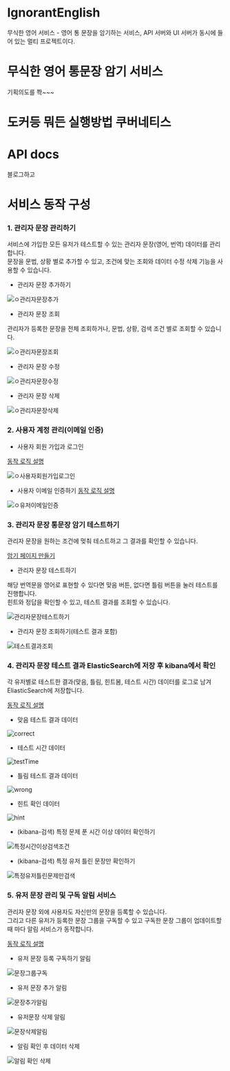 # IgnorantEnglish
무식한 영어 서비스 - 영어 통 문장을 암기하는 서비스, API 서버와 UI 서버가 동시에 들어 있는 멀티 프로젝트이다.

# 무식한 영어 통문장 암기 서비스
기획의도를 쫙~~~

# 도커등 뭐든 실행방법 쿠버네티스

# API docs
블로그하고

# 서비스 동작 구성
### 1. 관리자 문장 관리하기
서비스에 가입한 모든 유저가 테스트할 수 있는 관리자 문장(영어, 번역) 데이터를 관리합니다.  
문장을 문법, 상황 별로 추가할 수 있고, 조건에 맞는 조회와 데이터 수정 삭제 기능을 사용할 수 있습니다.
- 관리자 문장 추가하기

![ㅇ관리자문장추가](https://github.com/dae0hwang/IgnorantEnglish/assets/103154389/a85d26ec-26ec-4997-8c9a-ee9981d8349c)

- 관리자 문장 조회

관리자가 등록한 문장을 전체 조회하거나, 문법, 상황, 검색 조건 별로 조회할 수 있습니다.


![ㅇ관리자문장조회](https://github.com/dae0hwang/IgnorantEnglish/assets/103154389/36eb59c1-ca9d-496c-9df3-429a6afe2846)

- 관리자 문장 수정

![ㅇ관리자문장수정](https://github.com/dae0hwang/IgnorantEnglish/assets/103154389/66167b92-5116-4a89-b460-f57d53694f02)

- 관리자 문장 삭제

![ㅇ관리자문장삭제](https://github.com/dae0hwang/IgnorantEnglish/assets/103154389/3fcfd243-2f71-4005-9d29-8f6c95a4cf8d)

### 2. 사용자 계정 관리(이메일 인증)

- 사용자 회원 가입과 로그인


[동작 로직 설명](https://coding-business.tistory.com/67)


![ㅇ사용자회원가입로그인](https://github.com/dae0hwang/IgnorantEnglish/assets/103154389/45277e6d-2c94-4b78-8214-3eb157c1a3fb)

- 사용자 이메일 인증하기
[동작 로직 설명](https://coding-business.tistory.com/73)

![ㅇ유저이메일인증](https://github.com/dae0hwang/IgnorantEnglish/assets/103154389/2b00756b-3402-45c2-beda-c48d4e6bbab7)

### 3. 관리자 문장 통문장 암기 테스트하기
관리자 문장을 원하는 조건에 멎춰 테스트하고 그 결과를 확인할 수 있습니다.

[암기 페이지 만들기](https://coding-business.tistory.com/102)

- 관리자 문장 테스트하기

해당 번역문을 영어로 표현할 수 있다면 맞음 버튼, 없다면 틀림 버튼을 눌러 테스트를 진행합니다.  
힌트와 정답을 확인할 수 있고, 테스트 결과를 조회할 수 있습니다.

![관리자문장테스트하기](https://github.com/dae0hwang/IgnorantEnglish/assets/103154389/6096f510-78da-4eb2-8627-4dfbd5f6c065)

- 관리자 문장 조회하기(테스트 결과 포함)

![테스트결과조회](https://github.com/dae0hwang/IgnorantEnglish/assets/103154389/fffb8788-5ad6-49c7-9ab1-6bbb4e5e9b5f)

### 4. 관리자 문장 테스트 결과 ElasticSearch에 저장 후 kibana에서 확인
각 유저별로 테스트한 결과(맞음, 틀림, 힌트봄, 테스트 시간) 데이터를 로그로 남겨 EliasticSearch에 저장합니다.

[동작 로직 설명](https://coding-business.tistory.com/128)

- 맞음 테스트 결과 데이터

![correct](https://github.com/dae0hwang/IgnorantEnglish/assets/103154389/1af84c51-dbac-4985-b3bb-735fd4d9e0d3)

- 테스트 시간 데이터

![testTime](https://github.com/dae0hwang/IgnorantEnglish/assets/103154389/13a65e62-f749-4f05-ae01-da8b4afd43cb)

- 틀림 테스트 결과 데이터

![wrong](https://github.com/dae0hwang/IgnorantEnglish/assets/103154389/b9d603a8-fd6f-4d22-a1f5-0b7d1bfbd344)

- 힌트 확인 데이터

![hint](https://github.com/dae0hwang/IgnorantEnglish/assets/103154389/f21b177e-6b6e-4dcd-a265-8d6cac1bdb6d)

- (kibana-검색) 특정 문제 푼 시간 이상 데이터 확인하기

![특정시간이상검색조건](https://github.com/dae0hwang/IgnorantEnglish/assets/103154389/400ac22e-e16a-4848-95f4-b7c6394c1f0f)

- (kibana-검색) 특정 유저 틀린 문장만 확인하기

![특정유저틀린문제만검색](https://github.com/dae0hwang/IgnorantEnglish/assets/103154389/06ccac87-2f58-451e-9bd1-73e5a92db626)

### 5. 유저 문장 관리 및 구독 알림 서비스
관리자 문장 외에 사용자도 자신만의 문장을 등록할 수 있습니다.    
그리고 다른 유저가 등록한 문장 그룹을 구독할 수 있고 구독한 문장 그룹이 업데이트할 때 마다 알림 서비스가 동작합니다.

[동작 로직 설명](https://coding-business.tistory.com/122)

- 유저 문장 등록 구독하기 알림

![문장그룹구독](https://github.com/dae0hwang/IgnorantEnglish/assets/103154389/0d7116f1-0ef5-40ea-aa12-acf4997b66ba)

- 유저 문장 추가 알림

![문장추가알림](https://github.com/dae0hwang/IgnorantEnglish/assets/103154389/d1e5ed4d-a6e8-4345-9f7e-57a2b95d3516)

- 유저문장 삭제 알림

![문장삭제알림](https://github.com/dae0hwang/IgnorantEnglish/assets/103154389/92342689-fdd2-498e-8c09-1ef615d2e59d)

- 알림 확인 후 데이터 삭제

![알림 확인 삭제](https://github.com/dae0hwang/IgnorantEnglish/assets/103154389/4145422c-1723-4069-9bf4-c0de82a5a6ba)


